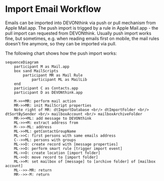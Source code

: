 # Import Email Workflow

Emails can be imported into DEVONthink via push or pull mechanism from Apple Mail.app. The push import is trigged by a rule in Apple Mail.app - the pull import can requested from DEVONthink. Usually push import works fine, but sometimes, e.g. when reading emails first on mobile, the mail rules doesn't fire anymore, so they can be imported via pull. 

The following chart shows how the push import works:

<script>
let config = {theme: 'forest',
'themeVariables': {
      'primaryColor': "#ffcccc",
      'secondaryColor': "#fff0cc",
      'tertiaryColor': "#fff0f0" }
};
let config2 = {'sequence': {'noteAlign': 'left', 'boxBorderWith':'100'}} 
mermaid.initialize(config2)
</script>

```mermaid 
sequenceDiagram
	participant M as Mail.app
	box sand MailScripts
	    participant MR as Mail Rule
    		participant ML as MailLib 
	end
	participant C as Contacts.app
    participant D as DEVONthink.app
	
	M->>+MR: perform mail action
	MR->>MR: init MailScript properties
	Note right of MR: dtImportDatabase <br/> dtImportFolder <br/> dtSortBySender <br/> mailboxAccount <br/> mailboxArchiveFolder
	MR->>+ML: add message to DEVONthink
	ML->>+M: extract address from
	M-->>-ML: address
	ML->>ML: getContactGroupName
	ML->>C: first persons with same emails address
	C-->>ML: persons with groups
	ML->>D: create record with [message properties]
	ML->>D: perform smart rule [trigger import event]
	ML->>D: create location [import folder]
	ML->>D: move record to [import folder]
	ML->>M: set mailbox of [message] to [archive folder] of [mailbox account]
	ML-->>-MR: return
	MR-->>-M: return
	
```